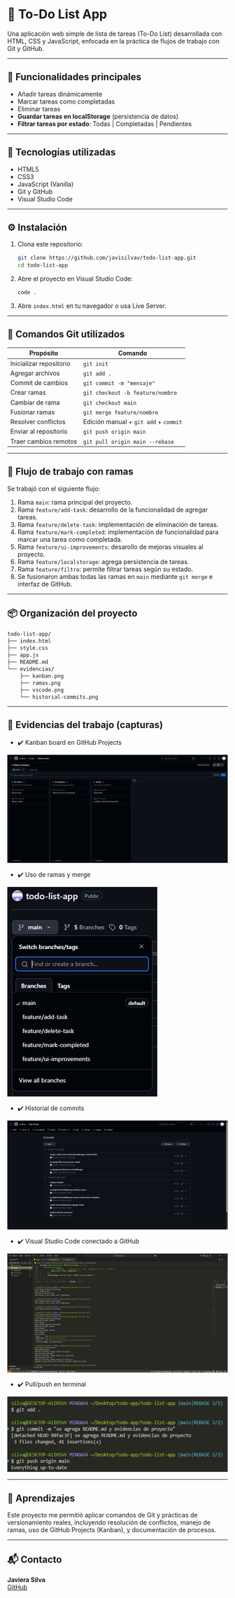 # 📝 To-Do List App

Una aplicación web simple de lista de tareas (To-Do List) desarrollada con HTML, CSS y JavaScript, enfocada en la práctica de flujos de trabajo con Git y GitHub.

---

## 🚀 Funcionalidades principales

- Añadir tareas dinámicamente
- Marcar tareas como completadas
- Eliminar tareas
- **Guardar tareas en localStorage** (persistencia de datos)
- **Filtrar tareas por estado**: Todas | Completadas | Pendientes

---

## 🧠 Tecnologías utilizadas

- HTML5
- CSS3
- JavaScript (Vanilla)
- Git y GitHub
- Visual Studio Code

---

## ⚙️ Instalación

1. Clona este repositorio:
   ```bash
   git clone https://github.com/javisilvav/todo-list-app.git
   cd todo-list-app
   ```

2. Abre el proyecto en Visual Studio Code:
   ```bash
   code .
   ```

3. Abre `index.html` en tu navegador o usa Live Server.

---

## 🧪 Comandos Git utilizados

| Propósito                 | Comando                                   |
|--------------------------|-------------------------------------------|
| Inicializar repositorio  | `git init`                                |
| Agregar archivos         | `git add .`                               |
| Commit de cambios        | `git commit -m "mensaje"`                 |
| Crear ramas              | `git checkout -b feature/nombre`         |
| Cambiar de rama          | `git checkout main`                       |
| Fusionar ramas           | `git merge feature/nombre`               |
| Resolver conflictos      | Edición manual + `git add` + `commit`     |
| Enviar al repositorio    | `git push origin main`                    |
| Traer cambios remotos    | `git pull origin main --rebase`          |

---

## 🌳 Flujo de trabajo con ramas

Se trabajó con el siguiente flujo:

1. Rama `main`: rama principal del proyecto.
2. Rama `feature/add-task`: desarrollo de la funcionalidad de agregar tareas.
3. Rama `feature/delete-task`: implementación de eliminación de tareas.
4. Rama `feature/mark-completed`: implementación de funcionalidad para marcar una tarea como completada.
5. Rama `feature/ui-improvements`: desarollo de mejoras visuales al proyecto.
6. Rama `feature/localstorage`: agrega persistencia de tareas.
7. Rama `feature/filtro`: permite filtrar tareas según su estado.
8. Se fusionaron ambas todas las ramas en `main` mediante `git merge` e interfaz de GitHub.

---

## 📦 Organización del proyecto

```
todo-list-app/
├── index.html
├── style.css
├── app.js
├── README.md
└── evidencias/
    ├── kanban.png
    ├── ramas.png
    ├── vscode.png
    └── historial-commits.png
```

---

## 📸 Evidencias del trabajo (capturas)

- ✔️ Kanban board en GitHub Projects

![Kanban Board](evidencias/kanban.png)

- ✔️ Uso de ramas y merge

![Uso de Ramas](evidencias/ramas.png)

- ✔️ Historial de commits

![Historial de Commits](evidencias/commits.png)

- ✔️ Visual Studio Code conectado a GitHub

![Visual Studio Code](evidencias/vscode.png)

- ✔️ Pull/push en terminal

![Pull/Push en Terminal](evidencias/pull.png)

---

## 🧠 Aprendizajes

Este proyecto me permitió aplicar comandos de Git y prácticas de versionamiento reales, incluyendo resolución de conflictos, manejo de ramas, uso de GitHub Projects (Kanban), y documentación de procesos.

---

## 📬 Contacto

**Javiera Silva**  
[GitHub](https://github.com/javisilvav)
